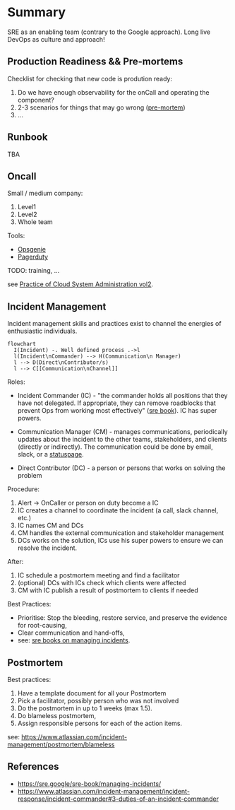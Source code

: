 # Summary

SRE as an enabling team (contrary to the Google approach). Long live DevOps as culture and approach!

## Production Readiness && Pre-mortems

Checklist for checking that new code is prodution ready:

1. Do we have enough observability for the onCall and operating the component?
2. 2-3 scenarios for things that may go wrong ([pre-mortem](https://en.wikipedia.org/wiki/Pre-mortem))
3. ...

## Runbook

TBA

## Oncall

Small / medium company:

1. Level1
2. Level2
3. Whole team

Tools:

- [Opsgenie](https://www.atlassian.com/software/opsgenie)
- [Pagerduty](https://www.pagerduty.com/)

TODO: training, ...

see [Practice of Cloud System Administration vol2](https://www.amazon.com/Practice-Cloud-System-Administration-Practices/dp/032194318X).

## Incident Management

Incident management skills and practices exist to channel the energies of enthusiastic individuals.

```mermaid
flowchart
  I(Incident) -. Well defined process .->l
  l(Incident\nCommander) --> H(Communication\n Manager)
  l --> D(Direct\nContributor/s)
  l --> C[[Communication\nChannel]]
```

Roles:

- Incident Commander (IC) - "the commander holds all positions that they have not delegated. If appropriate, they can remove roadblocks that prevent Ops from working most effectively" ([sre book](https://www.atlassian.com/incident-management/incident-response/incident-commander#3-duties-of-an-incident-commander)). IC has super powers.

- Communication Manager (CM) -  manages communications, periodically updates about the incident to the other teams, stakeholders, and clients (directly or indirectly). The communication could be done by email, slack, or a [statuspage](https://spacelift.statuspage.io).

- Direct Contributor (DC) - a person or persons that works on solving the problem

Procedure:

1. Alert -> OnCaller or person on duty become a IC
2. IC creates a channel to coordinate the incident (a call, slack channel, etc.)
3. IC names CM and DCs
4. CM handles the external communication and stakeholder management
5. DCs works on the solution, ICs use his super powers to ensure we can resolve the incident.

After:

1. IC schedule a postmortem meeting and find a facilitator
2. (optional) DCs with ICs check which clients were affected
3. CM with IC publish a result of postmortem to clients if needed

Best Practices:

- Prioritise: Stop the bleeding, restore service, and preserve the evidence for root-causing,
- Clear communication and hand-offs,
- see: [sre books on managing incidents](https://sre.google/sre-book/managing-incidents/).

## Postmortem

Best practices:

1. Have a template document for all your Postmortem
2. Pick a facilitator, possibly person who was not involved
3. Do the postmortem in up to 1 weeks (max 1.5).
4. Do blameless postmortem,
5. Assign responsible persons for each of the action items.

see: https://www.atlassian.com/incident-management/postmortem/blameless

## References

- https://sre.google/sre-book/managing-incidents/
- https://www.atlassian.com/incident-management/incident-response/incident-commander#3-duties-of-an-incident-commander
